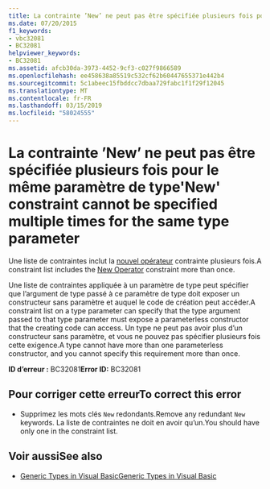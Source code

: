 ```yaml
---
title: La contrainte ’New’ ne peut pas être spécifiée plusieurs fois pour le même paramètre de type
ms.date: 07/20/2015
f1_keywords:
- vbc32081
- BC32081
helpviewer_keywords:
- BC32081
ms.assetid: afcb30da-3973-4452-9cf3-c027f9866589
ms.openlocfilehash: ee458638a85519c532cf62b60447655371e442b4
ms.sourcegitcommit: 5c1abeec15fbddcc7dbaa729fabc1f1f29f12045
ms.translationtype: MT
ms.contentlocale: fr-FR
ms.lasthandoff: 03/15/2019
ms.locfileid: "58024555"
---
```

# <a name="new-constraint-cannot-be-specified-multiple-times-for-the-same-type-parameter"></a><span data-ttu-id="e273b-102">La contrainte ’New’ ne peut pas être spécifiée plusieurs fois pour le même paramètre de type</span><span class="sxs-lookup"><span data-stu-id="e273b-102">'New' constraint cannot be specified multiple times for the same type parameter</span></span>
<span data-ttu-id="e273b-103">Une liste de contraintes inclut la [nouvel opérateur](../../visual-basic/language-reference/operators/new-operator.md) contrainte plusieurs fois.</span><span class="sxs-lookup"><span data-stu-id="e273b-103">A constraint list includes the [New Operator](../../visual-basic/language-reference/operators/new-operator.md) constraint more than once.</span></span>  
  
 <span data-ttu-id="e273b-104">Une liste de contraintes appliquée à un paramètre de type peut spécifier que l’argument de type passé à ce paramètre de type doit exposer un constructeur sans paramètre et auquel le code de création peut accéder.</span><span class="sxs-lookup"><span data-stu-id="e273b-104">A constraint list on a type parameter can specify that the type argument passed to that type parameter must expose a parameterless constructor that the creating code can access.</span></span> <span data-ttu-id="e273b-105">Un type ne peut pas avoir plus d’un constructeur sans paramètre, et vous ne pouvez pas spécifier plusieurs fois cette exigence.</span><span class="sxs-lookup"><span data-stu-id="e273b-105">A type cannot have more than one parameterless constructor, and you cannot specify this requirement more than once.</span></span>  
  
 <span data-ttu-id="e273b-106">**ID d’erreur :** BC32081</span><span class="sxs-lookup"><span data-stu-id="e273b-106">**Error ID:** BC32081</span></span>  
  
## <a name="to-correct-this-error"></a><span data-ttu-id="e273b-107">Pour corriger cette erreur</span><span class="sxs-lookup"><span data-stu-id="e273b-107">To correct this error</span></span>  
  
-   <span data-ttu-id="e273b-108">Supprimez les mots clés `New` redondants.</span><span class="sxs-lookup"><span data-stu-id="e273b-108">Remove any redundant `New` keywords.</span></span> <span data-ttu-id="e273b-109">La liste de contraintes ne doit en avoir qu’un.</span><span class="sxs-lookup"><span data-stu-id="e273b-109">You should have only one in the constraint list.</span></span>  
  
## <a name="see-also"></a><span data-ttu-id="e273b-110">Voir aussi</span><span class="sxs-lookup"><span data-stu-id="e273b-110">See also</span></span>

- [<span data-ttu-id="e273b-111">Generic Types in Visual Basic</span><span class="sxs-lookup"><span data-stu-id="e273b-111">Generic Types in Visual Basic</span></span>](../../visual-basic/programming-guide/language-features/data-types/generic-types.md)
